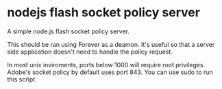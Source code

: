 nodejs flash socket policy server
==========================

A simple node.js flash socket policy server.

This should be ran using Forever as a deamon. It's useful so that a server side application doesn't need to handle the policy request.

In most unix inviroments, ports below 1000 will require root privileges. Adobe's socket policy by default uses port 843. You can use sudo to run this script.

